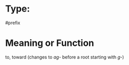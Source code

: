 # Type:
#prefix 
# Meaning or Function
to, toward
(changes to *ag-* before a root starting with *g-*)